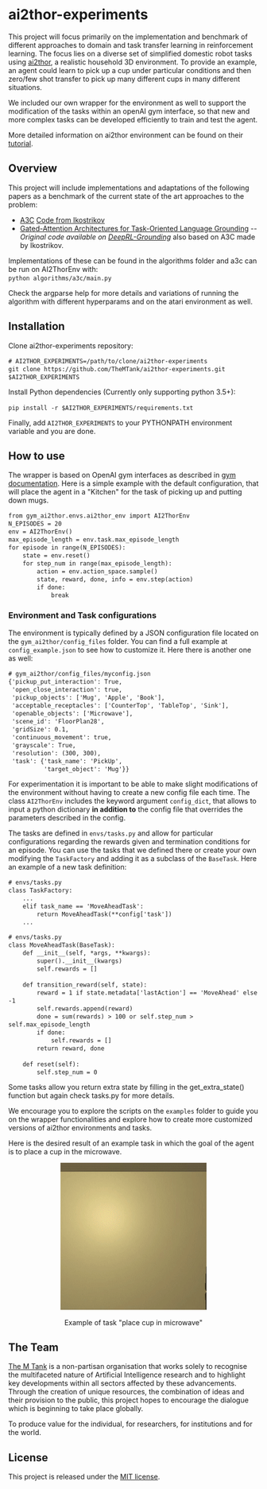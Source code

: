 # ai2thor-experiments

This project will focus primarily on the implementation and benchmark of different approaches to 
domain and task transfer learning in reinforcement learning. The focus lies on a diverse set of 
simplified domestic robot tasks using [ai2thor](https://ai2thor.allenai.org/), a realistic household 
3D environment. To provide an example, an agent could learn to pick up a cup under particular 
conditions and then zero/few shot transfer to pick up many different cups in many different 
situations.

We included our own wrapper for the environment as well to support the modification of the tasks 
within an openAI gym interface, so that new and more complex tasks can be developed efficiently to 
train and test the agent.

More detailed information on ai2thor environment can be found on their 
[tutorial](http://ai2thor.allenai.org/tutorials/installation).

## Overview

This project will include implementations and adaptations of the following papers as a benchmark of 
the current state of the art approaches to the problem:

- [A3C](https://arxiv.org/abs/1602.01783) [Code from Ikostrikov](https://github.com/ikostrikov/pytorch-a3c)
- [Gated-Attention Architectures for Task-Oriented Language Grounding](https://arxiv.org/abs/1706.07230) 
-- *Original code available on [DeepRL-Grounding](https://github.com/devendrachaplot/DeepRL-Grounding)* 
also based on A3C made by Ikostrikov.

Implementations of these can be found in the algorithms folder and a3c can be run on AI2ThorEnv with:  
`python algorithms/a3c/main.py`

Check the argparse help for more details and variations of running the algorithm with different 
hyperparams and on the atari environment as well.

## Installation

Clone ai2thor-experiments repository:

```
# AI2THOR_EXPERIMENTS=/path/to/clone/ai2thor-experiments
git clone https://github.com/TheMTank/ai2thor-experiments.git $AI2THOR_EXPERIMENTS
```

Install Python dependencies (Currently only supporting python 3.5+):

`pip install -r $AI2THOR_EXPERIMENTS/requirements.txt`

Finally, add `AI2THOR_EXPERIMENTS` to your PYTHONPATH environment variable and you are done.

## How to use

The wrapper is based on OpenAI gym interfaces as described in [gym documentation](https://gym.openai.com/docs/).
Here is a simple example with the default configuration, that will place the agent in a "Kitchen" 
for the task of picking up and putting down mugs. 

```
from gym_ai2thor.envs.ai2thor_env import AI2ThorEnv
N_EPISODES = 20
env = AI2ThorEnv()
max_episode_length = env.task.max_episode_length
for episode in range(N_EPISODES):
    state = env.reset()
    for step_num in range(max_episode_length):
        action = env.action_space.sample()
        state, reward, done, info = env.step(action)
        if done:
            break
```

### Environment and Task configurations

The environment is typically defined by a JSON configuration file located on the `gym_ai2thor/config_files` 
folder. You can find a full example at `config_example.json` to see how to customize it. Here there is 
another one as well:

```
# gym_ai2thor/config_files/myconfig.json
{'pickup_put_interaction': True,
 'open_close_interaction': true,
 'pickup_objects': ['Mug', 'Apple', 'Book'],
 'acceptable_receptacles': ['CounterTop', 'TableTop', 'Sink'],
 'openable_objects': ['Microwave'],
 'scene_id': 'FloorPlan28',
 'gridSize': 0.1,
 'continuous_movement': true,
 'grayscale': True,
 'resolution': (300, 300),
 'task': {'task_name': 'PickUp',
          'target_object': 'Mug'}} 
 ```
 
For experimentation it is important to be able to make slight modifications of the environment 
 without having to create a new config file each time. The class `AI2ThorEnv` includes the keyword 
 argument `config_dict`, that allows to input a python dictionary **in addition to** the config file 
 that overrides the parameters described in the config.

The tasks are defined in `envs/tasks.py` and allow for particular configurations regarding the 
rewards given and termination conditions for an episode. You can use the tasks that we defined
there or create your own modifying the `TaskFactory` and adding it as a subclass of the `BaseTask`. 
Here an example of a new task definition:

```
# envs/tasks.py
class TaskFactory:
    ...
    elif task_name == 'MoveAheadTask':
        return MoveAheadTask(**config['task'])
    ...
```

```
# envs/tasks.py
class MoveAheadTask(BaseTask):
    def __init__(self, *args, **kwargs):
        super().__init__(kwargs)
        self.rewards = []

    def transition_reward(self, state):
        reward = 1 if state.metadata['lastAction'] == 'MoveAhead' else -1 
        self.rewards.append(reward)
        done = sum(rewards) > 100 or self.step_num > self.max_episode_length
        if done:
            self.rewards = []
        return reward, done

    def reset(self):
        self.step_num = 0
```

Some tasks allow you return extra state by filling in the get_extra_state() function but again check 
tasks.py for more details.

We encourage you to explore the scripts on the `examples` folder to guide you on the wrapper
 functionalities and explore how to create more customized versions of ai2thor environments and 
 tasks. 

Here is the desired result of an example task in which the goal of the agent is to place a cup in the 
microwave.

<div align="center">
  <img src="docs/cup_into_microwave.gif" width="294px" />
  <p>Example of task "place cup in microwave"</p>
</div>

## The Team

[The M Tank](http://www.themtank.org/) is a non-partisan organisation that works solely to recognise the multifaceted 
nature of Artificial Intelligence research and to highlight key developments within all sectors affected by these 
advancements. Through the creation of unique resources, the combination of ideas and their provision to the public, 
this project hopes to encourage the dialogue which is beginning to take place globally. 

To produce value for the individual, for researchers, for institutions and for the world.

## License

This project is released under the [MIT license](https://github.com/TheMTank/ai2thor-experiments/master/LICENSE).
